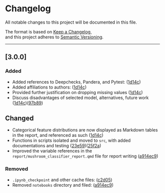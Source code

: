 # Changelog

All notable changes to this project will be documented in this file.

The format is based on [Keep a Changelog](https://keepachangelog.com/),  
and this project adheres to [Semantic Versioning](https://semver.org/).

---

## [3.0.0]
### Added
- Added references to Deepchecks, Pandera, and Pytest: ([1d14c](https://github.com/UBC-MDS/mushroom_classifier/commit/1d14c6dfa9cdb7d3040243f9eae7feadb9c5d6c8))
- Added affiliations to authors: ([1d14c](https://github.com/UBC-MDS/mushroom_classifier/commit/1d14c6dfa9cdb7d3040243f9eae7feadb9c5d6c8))
- Provided further justification on dropping missing values ([1d14c](https://github.com/UBC-MDS/mushroom_classifier/commit/1d14c6dfa9cdb7d3040243f9eae7feadb9c5d6c8))
- Discuss disadvantages of selected model, alternatives, future work ([1d14c](https://github.com/UBC-MDS/mushroom_classifier/commit/1d14c6dfa9cdb7d3040243f9eae7feadb9c5d6c8))([97b89](https://github.com/UBC-MDS/mushroom_classifier/commit/97b89f6cb142afa7de4c8617f7490a904b9214b3))

## Changed
- Categorical feature distributions are now displayed as Markdown tables in the report, and referenced as such ([1d14c](https://github.com/UBC-MDS/mushroom_classifier/commit/1d14c6dfa9cdb7d3040243f9eae7feadb9c5d6c8))
- Functions in scripts isolated and moved to `src`, with added documentations and testing ([23e59](https://github.com/UBC-MDS/mushroom_classifier/commit/23e591ef4f062df35f98608f0760e059d34c5de9))([25f2a](https://github.com/UBC-MDS/mushroom_classifier/commit/25f2a17b85ff9fe7f1226bdc92645f27cfd1f68b))
- Improved the variable references in the `report/mushroom_classifier_report.qmd` file for report writing ([a914ec9](https://github.com/UBC-MDS/mushroom_classifier/commit/a914ec98bfbb0abce3a6157fd49e483931c8e462))
### Removed
- `.ipynb_checkpoint` and other cache files: ([c2d05](https://github.com/UBC-MDS/mushroom_classifier/commit/c2d052bdb806d2432283e7504a10e0d1891c0d20))
- Removed `notebooks` directory and filed: ([a914ec9](https://github.com/UBC-MDS/mushroom_classifier/commit/1d14c6dfa9cdb7d3040243f9eae7feadb9c5d6c8))
